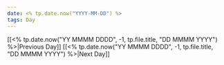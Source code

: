 ```yaml
---
date: <% tp.date.now("YYYY-MM-DD") %>
tags: Day
---
```


[[<% tp.date.now("YY MMMM DDDD", -1, tp.file.title, "DD MMMM YYYY") %>|Previous Day]]
[[<% tp.date.now("YY MMMM DDDD", -1, tp.file.title, "DD MMMM YYYY") %>|Next Day]]

# 